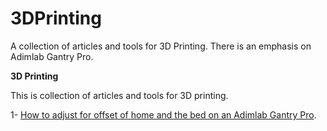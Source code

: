# 3DPrinting
A collection of articles and tools for 3D Printing. There is an emphasis on Adimlab Gantry Pro.

__3D Printing__

This is collection of articles and tools for 3D printing.

1- [How to adjust for offset of home and the bed on an Adimlab Gantry Pro](https://github.com/CharlesGodwin/3DPrinting/blob/master/Adimlab_bed_offset.md).


